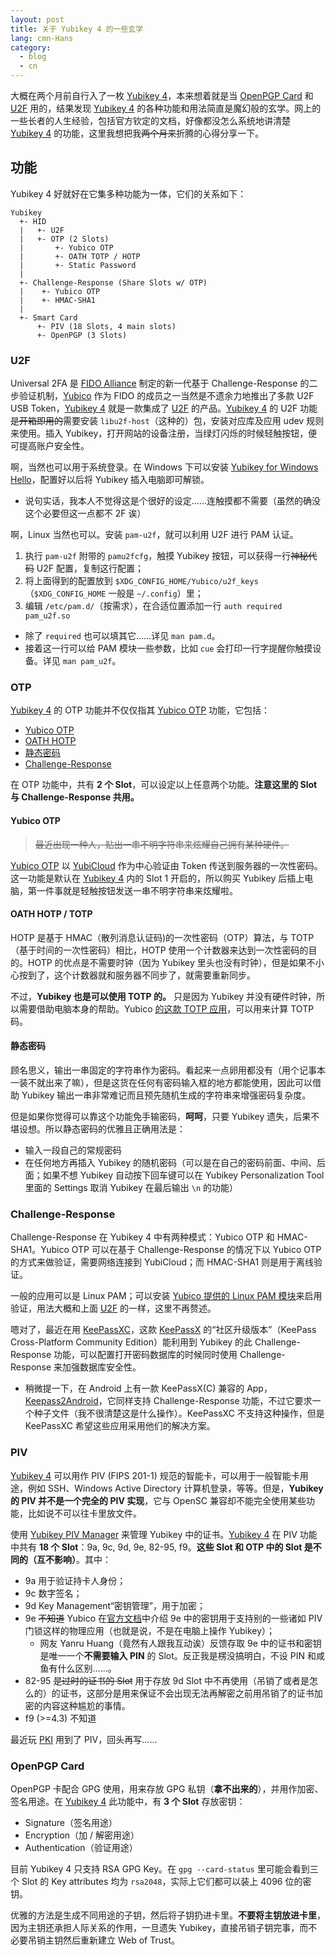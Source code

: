 ```yaml
---
layout: post
title: 关于 Yubikey 4 的一些玄学
lang: cmn-Hans
category:
  - blog
  - cn
---
```


大概在两个月前自行入了一枚 [Yubikey 4][yk]，本来想着就是当 [OpenPGP Card][pgpc] 和 [U2F][u2f] 用的，结果发现 [Yubikey 4][yk] 的各种功能和用法简直是魔幻般的玄学。网上的一些长者的人生经验，包括官方钦定的文档，好像都没怎么系统地讲清楚 [Yubikey 4][yk] 的功能，这里我想把我~~两个月来~~折腾的心得分享一下。

<!-- 实际上已经更新很多次了 -->

## 功能

Yubikey 4 好就好在它集多种功能为一体，它们的关系如下：

```
Yubikey
  +- HID
  |   +- U2F
  |   +- OTP (2 Slots)
  |       +- Yubico OTP
  |       +- OATH TOTP / HOTP
  |       +- Static Password
  |
  +- Challenge-Response (Share Slots w/ OTP)
  |    +- Yubico OTP
  |    +- HMAC-SHA1
  |
  +- Smart Card
      +- PIV (18 Slots, 4 main slots)
      +- OpenPGP (3 Slots)
```

### U2F

Universal 2FA 是 [FIDO Alliance][fido] 制定的新一代基于 Challenge-Response 的二步验证机制，[Yubico][yubico] 作为 FIDO 的成员之一当然是不遗余力地推出了多款 U2F USB Token，[Yubikey 4][yk] 就是一款集成了 [U2F][u2f] 的产品。[Yubikey 4][yk] 的 U2F 功能~~是开箱即用的~~需要安装 `libu2f-host`（这种的）包，安装对应库及应用 udev 规则来使用。插入 Yubikey，打开网站的设备注册，当绿灯闪烁的时候轻触按钮，便可提高账户安全性。

啊，当然也可以用于系统登录。在 Windows 下可以安装 [Yubikey for Windows Hello][yk-windows-hello]，配置好以后将 Yubikey 插入电脑即可解锁。

- 说句实话，我本人不觉得这是个很好的设定……连触摸都不需要（虽然的确没这个必要但这一点都不 2F 诶）

啊，Linux 当然也可以。安装 `pam-u2f`，就可以利用 U2F 进行 PAM 认证。

1. 执行 `pam-u2f` 附带的 `pamu2fcfg`，触摸 Yubikey 按钮，可以获得一行~~神秘代码~~ U2F 配置，复制这行配置；
2. 将上面得到的配置放到 `$XDG_CONFIG_HOME/Yubico/u2f_keys`（`$XDG_CONFIG_HOME` 一般是 `~/.config`）里；
3. 编辑 `/etc/pam.d/`（按需求），在合适位置添加一行 `auth required pam_u2f.so`
  - 除了 `required` 也可以填其它……详见 `man pam.d`。
  - 接着这一行可以给 PAM 模块一些参数，比如 `cue` 会打印一行字提醒你触摸设备。详见 `man pam_u2f`。

### OTP

[Yubikey 4][yk] 的 OTP 功能并不仅仅指其 [Yubico OTP][yubico-otp] 功能，它包括：

- [Yubico OTP][yubico-otp]
- [OATH HOTP][oath-hotp]
- [静态密码][static-pass]
- [Challenge-Response][chalresp]

在 OTP 功能中，共有 **2 个 Slot**，可以设定以上任意两个功能。**注意这里的 Slot 与 Challenge-Response 共用。**

#### Yubico OTP

> ~~最近出现一种人，贴出一串不明字符串来炫耀自己拥有某种硬件。~~

[Yubico OTP][yubico-otp] 以 [YubiCloud][ycloud] 作为中心验证由 Token 传送到服务器的一次性密码。这一功能是默认在 [Yubikey 4][yk] 内的 Slot 1 开启的，所以购买 Yubikey 后插上电脑，第一件事就是轻触按钮发送一串不明字符串来炫耀啦。

#### OATH HOTP / TOTP

HOTP 是基于 HMAC（散列消息认证码)的一次性密码（OTP）算法，与 TOTP（基于时间的一次性密码）相比，HOTP 使用一个计数器来达到一次性密码的目的。HOTP 的优点是不需要时钟（因为 Yubikey 里头也没有时钟），但是如果不小心按到了，这个计数器就和服务器不同步了，就需要重新同步。

不过，**Yubikey 也是可以使用 TOTP 的。**
只是因为 Yubikey 并没有硬件时钟，所以需要借助电脑本身的帮助。Yubico [的这款 TOTP 应用][otp-app]，可以用来计算 TOTP 码。

#### 静态密码

顾名思义，输出一串固定的字符串作为密码。看起来一点卵用都没有（用个记事本一装不就出来了嘛），但是这货在任何有密码输入框的地方都能使用，因此可以借助 Yubikey 输出一串非常难记而且预先随机生成的字符串来增强密码复杂度。

但是如果你觉得可以靠这个功能免手输密码，**呵呵**，只要 Yubikey 遗失，后果不堪设想。所以静态密码的优雅且正确用法是：

- 输入一段自己的常规密码
- 在任何地方再插入 Yubikey 的随机密码（可以是在自己的密码前面、中间、后面；如果不想 Yubikey 自动按下回车键可以在 Yubikey Personalization Tool 里面的 Settings 取消 Yubikey 在最后输出 `\n` 的功能）

### Challenge-Response

Challenge-Response 在 Yubikey 4 中有两种模式：Yubico OTP 和 HMAC-SHA1。Yubico OTP 可以在基于 Challenge-Response 的情况下以 Yubico OTP 的方式来做验证，需要网络连接到 YubiCloud；而 HMAC-SHA1 则是用于离线验证。

一般的应用可以是 Linux PAM；可以安装 [Yubico 提供的 Linux PAM 模块][yubico-pam]来启用验证，用法大概和上面 [U2F](#U2F) 的一样，这里不再赘述。

嗯对了，最近在用 [KeePassXC][keepassxc]，这款 [KeePassX][keepassx] 的“社区升级版本”（KeePass Cross-Platform Community Edition）能利用到 Yubikey 的此 Challenge-Response 功能，可以配置打开密码数据库的时候同时使用 Challenge-Response 来加强数据库安全性。

- 稍微提一下，在 Android 上有一款 KeePassX(C) 兼容的 App，[Keepass2Android](keepass2android)，它同样支持 Challenge-Response 功能，不过它要求一个种子文件（我不很清楚这是什么操作）。KeePassXC 不支持这种操作，但是 KeePassXC 希望这些应用采用他们的解决方案。

### PIV

[Yubikey 4][yk] 可以用作 PIV (FIPS 201-1) 规范的智能卡，可以用于一般智能卡用途，例如 SSH、Windows Active Directory 计算机登录，等等。但是，**Yubikey 的 PIV 并不是一个完全的 PIV 实现**，它与 OpenSC 兼容却不能完全使用某些功能，比如说不可以往卡里放文件。

使用 [Yubikey PIV Manager][ykpiv] 来管理 Yubikey 中的证书。[Yubikey 4][yk] 在 PIV 功能中共有 **18 个 Slot**：9a, 9c, 9d, 9e, 82-95, f9。**这些 Slot 和 OTP 中的 Slot 是不同的（互不影响）**。其中：

- 9a 用于验证持卡人身份；
- 9c 数字签名；
- 9d Key Management“密钥管理”，用于加密；
- 9e ~~不知道~~ Yubico 在[官方文档](https://developers.yubico.com/PIV/Introduction/Certificate_slots.html)中介绍 9e 中的密钥用于支持别的一些诸如 PIV 门锁这样的物理应用（也就是说，不是在电脑上操作 Yubikey）；
  - 网友 Yanru Huang（竟然有人跟我互动诶）反馈存取 9e 中的证书和密钥是唯一一个**不需要输入 PIN** 的 Slot。反正我是楞没搞明白，不设 PIN 和咸鱼有什么区别……。
- 82-95 ~~是过时的证书的 Slot~~ 用于存放 9d Slot 中不再使用（吊销了或者是怎么的）的证书，这部分是用来保证不会出现无法再解密之前用吊销了的证书加密的内容这种尴尬的事情。
- f9 (>=4.3) 不知道

最近玩 [PKI][pki] 用到了 PIV，回头再写……

### OpenPGP Card

OpenPGP 卡配合 GPG 使用，用来存放 GPG 私钥（**拿不出来的**），并用作加密、签名用途。在 [Yubikey 4][yk] 此功能中，有 **3 个 Slot** 存放密钥：

- Signature（签名用途）
- Encryption（加 / 解密用途）
- Authentication（验证用途）

目前 Yubikey 4 只支持 RSA GPG Key。在 `gpg --card-status` 里可能会看到三个 Slot 的 Key attributes 均为 `rsa2048`，实际上它们都可以装上 4096 位的密钥。

优雅的方法是生成不同用途的子钥，然后将子钥扔进卡里。**不要将主钥放进卡里**，因为主钥还承担人际关系的作用，一旦遗失 Yubikey，直接吊销子钥完事，而不必要吊销主钥然后重新建立 Web of Trust。

<!-- 果然这种脚注 URL 不能一整篇文章的放在一起……简直是灾难。 -->

[yk]:           https://yubi.co/4
[pgpc]:         https://en.wikipedia.org/wiki/OpenPGP_card
[u2f]:          https://en.wikipedia.org/wiki/Universal_2nd_Factor
[fido]:         https://fidoalliance.org/
[yubico]:       https://yubico.com
[yubico-otp]:   https://developers.yubico.com/OTP/
[oath-hotp]:    https://developers.yubico.com/OATH/#_hotp
[otp-app]:      https://github.com/Yubico/yubioath-desktop
[yubico-pam]:   https://github.com/Yubico/yubico-pam
[keepassxc]:    https://keepassxc.org/
[keepassx]:     https://www.keepassx.org/
[keepass2android]: https://play.google.com/store/apps/details?id=keepass2android.keepass2android
[static-pass]:  https://yubi.co/4
[chalresp]:     https://yubi.co/4
[ycloud]:       https://www.yubico.com/products/services-software/yubicloud/
[ykpiv]:        https://developers.yubico.com/PIV/
[pki]:          https://en.wikipedia.org/wiki/Public_key_infrastructure
[yk-windows-hello]: https://www.microsoft.com/en-us/store/p/yubikey-for-windows-hello/9nblggh511m5

